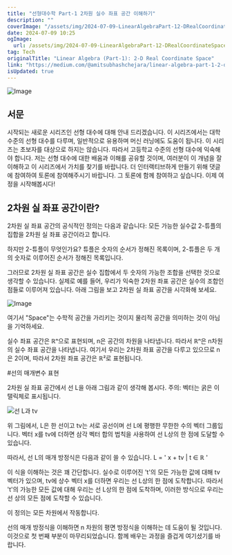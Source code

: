 ```yaml
---
title: "선형대수학 Part-1 2차원 실수 좌표 공간 이해하기"
description: ""
coverImage: "/assets/img/2024-07-09-LinearAlgebraPart-12-DRealCoordinateSpace_0.png"
date: 2024-07-09 10:25
ogImage: 
  url: /assets/img/2024-07-09-LinearAlgebraPart-12-DRealCoordinateSpace_0.png
tag: Tech
originalTitle: "Linear Algebra (Part-1): 2-D Real Coordinate Space"
link: "https://medium.com/@amitsubhashchejara/linear-algebra-part-1-2-d-real-coordinate-space-e5d51a0f4034"
isUpdated: true
---
```






![Image](/assets/img/2024-07-09-LinearAlgebraPart-12-DRealCoordinateSpace_0.png)

## 서문

시작되는 새로운 시리즈인 선형 대수에 대해 안내 드리겠습니다. 이 시리즈에서는 대학 수준의 선형 대수를 다루며, 일반적으로 유용하며 머신 러닝에도 도움이 됩니다. 이 시리즈는 초보자를 대상으로 하지는 않습니다. 따라서 고등학교 수준의 선형 대수에 익숙해야 합니다. 저는 선형 대수에 대한 배움과 이해를 공유할 것이며, 여러분이 이 개념을 잘 이해하고 이 시리즈에서 가치를 찾기를 바랍니다. 더 인터랙티브하게 만들기 위해 댓글에 참여하여 토론에 참여해주시기 바랍니다. 그 토론에 함께 참여하고 싶습니다. 이제 여정을 시작해봅시다!

<div class="content-ad"></div>

## 2차원 실 좌표 공간이란?

2차원 실 좌표 공간의 공식적인 정의는 다음과 같습니다:
모든 가능한 실수값 2-튜플의 집합을 2차원 실 좌표 공간이라고 합니다.

하지만 2-튜플이 무엇인가요?
튜플은 숫자의 순서가 정해진 목록이며, 2-튜플은 두 개의 숫자로 이루어진 순서가 정해진 목록입니다.

그러므로 2차원 실 좌표 공간은 실수 집합에서 두 숫자의 가능한 조합을 선택한 것으로 생각할 수 있습니다. 실제로 예를 들어, 우리가 익숙한 2차원 좌표 공간은 실수의 조합인 점들로 이루어져 있습니다. 아래 그림을 보고 2차원 실 좌표 공간을 시각화해 보세요.

<div class="content-ad"></div>

![Image](/assets/img/2024-07-09-LinearAlgebraPart-12-DRealCoordinateSpace_1.png)

여기서 "Space"는 수학적 공간을 가리키는 것이지 물리적 공간을 의미하는 것이 아님을 기억하세요.

실수 좌표 공간은 ℝⁿ으로 표현되며, n은 공간의 차원을 나타냅니다. 따라서 ℝⁿ은 n차원의 실수 좌표 공간을 나타냅니다. 여기서 우리는 2차원 좌표 공간을 다루고 있으므로 n은 2이며, 따라서 2차원 좌표 공간은 ℝ²로 표현됩니다.

#선의 매개변수 표현

<div class="content-ad"></div>

2차원 실 좌표 공간에서 선 L을 아래 그림과 같이 생각해 봅시다.
주의: 벡터는 굵은 이탤릭체로 표시됩니다.

![선 L과 tv](/assets/img/2024-07-09-LinearAlgebraPart-12-DRealCoordinateSpace_2.png)

위 그림에서, L은 한 선이고 tv는 서로 공선이며 선 L에 평행한 무한한 수의 벡터 그룹입니다. 벡터 x를 tv에 더하면 삼각 벡터 합의 법칙을 사용하여 선 L상의 한 점에 도달할 수 있습니다.

따라서, 선 L의 매개 방정식은 다음과 같이 쓸 수 있습니다.
L = ' x + tv | t ∈ ℝ '

<div class="content-ad"></div>

이 식을 이해하는 것은 꽤 간단합니다. 실수로 이루어진 't'의 모든 가능한 값에 대해 tv 벡터가 있으며, tv에 상수 벡터 x를 더하면 우리는 선 L상의 한 점에 도착합니다. 따라서 't'의 가능한 모든 값에 대해 우리는 선 L상의 한 점에 도착하며, 이러한 방식으로 우리는 선 상의 모든 점에 도착할 수 있습니다.

이 정의는 모든 차원에서 작동합니다.

선의 매개 방정식을 이해하면 n 차원의 평면 방정식을 이해하는 데 도움이 될 것입니다. 이것으로 첫 번째 부분이 마무리되었습니다. 함께 배우는 과정을 즐겁게 여기셨기를 바랍니다.
